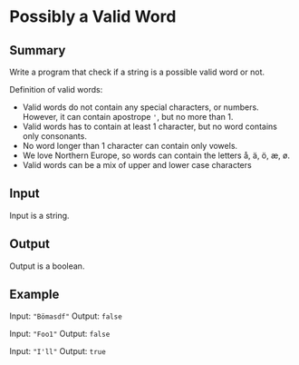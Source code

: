 # Possibly a Valid Word

## Summary

Write a program that check if a string is a possible valid word or not.

Definition of valid words:

* Valid words do not contain any special characters, or numbers. However, it can contain apostrope `'`, but no more than 1.
* Valid words has to contain at least 1 character, but no word contains only consonants.
* No word longer than 1 character can contain only vowels.
* We love Northern Europe, so words can contain the letters å, ä, ö, æ, ø.
* Valid words can be a mix of upper and lower case characters

## Input

Input is a string.

## Output

Output is a boolean.

## Example

Input: `"Bömasdf"`
Output: `false`

Input: `"Foo1"`
Output: `false`

Input: `"I'll"`
Output: `true`
